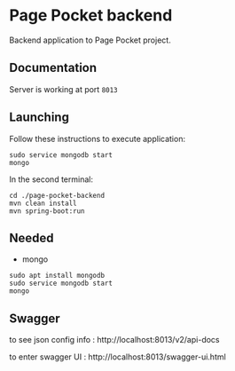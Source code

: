 # Page Pocket backend
Backend application to Page Pocket project.

## Documentation
Server is working at port `8013`

## Launching
Follow these instructions to execute application:
```
sudo service mongodb start
mongo
```
In the second terminal: 
```
cd ./page-pocket-backend
mvn clean install
mvn spring-boot:run
```

## Needed

- mongo 
```
sudo apt install mongodb
sudo service mongodb start
mongo
```

## Swagger
to see json config info :
http://localhost:8013/v2/api-docs

to enter swagger UI :
http://localhost:8013/swagger-ui.html
